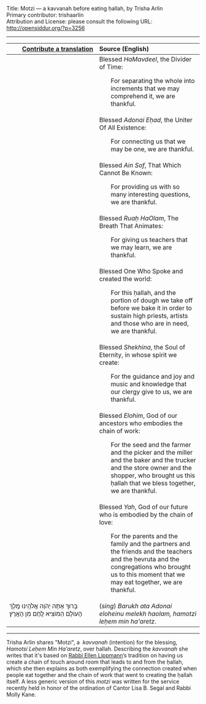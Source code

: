 <html>
<head></head>
<body>
Title: Motzi — a kavvanah before eating ḥallah, by Trisha Arlin<br />
Primary contributor: trishaarlin<br />
Attribution and License: please consult the following URL: <a href="http://opensiddur.org/?p=3256">http://opensiddur.org/?p=3256</a>
<p />
<hr />

<table style="margin-left: auto;margin-right: auto;" class="draggable">
<thead><tr><th id="x" style="text-align: right;"><a href="/contributing/upload/">Contribute a translation</a></th><th style="text-align: left;">Source (English)</th></tr></thead>
<tbody>
<tr><td style="vertical-align:top;" width="46%">
<div class="liturgy"><span lang="he">

</span></div></td>
 
<td style="vertical-align:top;" width="53%">
<div class="english">
Blessed <em>HaMavdeel</em>, the Divider of Time:

<p style="padding-left: 30px;">For separating the whole into increments that we may comprehend it, we are thankful.</p>
</div></td></tr>


<tr><td style="vertical-align:top;" width="46%">
<div class="liturgy"><span lang="he">

</span></div></td>
 
<td style="vertical-align:top;" width="53%">
<div class="english">
Blessed <em>Adonai Eḥad</em>, the Uniter Of All Existence:

<p style="padding-left: 30px;">For connecting us that we may be one, we are thankful.</p>
</div></td></tr>


<tr><td style="vertical-align:top;" width="46%">
<div class="liturgy"><span lang="he">

</span></div></td>
 
<td style="vertical-align:top;" width="53%">
<div class="english">
Blessed <em>Ain Sof</em>, That Which Cannot Be Known:

<p style="padding-left: 30px;">For providing us with so many interesting questions, we are thankful.</p>
</div></td></tr>


<tr><td style="vertical-align:top;" width="46%">
<div class="liturgy"><span lang="he">

</span></div></td>
 
<td style="vertical-align:top;" width="53%">
<div class="english">
Blessed <em>Ruaḥ HaOlam</em>, The Breath That Animates:

<p style="padding-left: 30px;">For giving us teachers that we may learn, we are thankful.</p>
</div></td></tr>


<tr><td style="vertical-align:top;" width="46%">
<div class="liturgy"><span lang="he">

</span></div></td>
 
<td style="vertical-align:top;" width="53%">
<div class="english">
Blessed One Who Spoke and created the world:

<p style="padding-left: 30px;">For this ḥallah, and the portion of dough we take off before we bake it in order to sustain high priests, artists and those who are in need, we are thankful.</p>
</div></td></tr>


<tr><td style="vertical-align:top;" width="46%">
<div class="liturgy"><span lang="he">

</span></div></td>
 
<td style="vertical-align:top;" width="53%">
<div class="english">
Blessed <em>Shekhina</em>, the Soul of Eternity, in whose spirit we create:

<p style="padding-left: 30px;">For the guidance and joy and music and knowledge that our clergy give to us, we are thankful.</p>
</div></td></tr>


<tr><td style="vertical-align:top;" width="46%">
<div class="liturgy"><span lang="he">

</span></div></td>
 
<td style="vertical-align:top;" width="53%">
<div class="english">
Blessed <em>Elohim</em>, God of our ancestors who embodies the chain of work:

<p style="padding-left: 30px;">For the seed and the farmer and the picker and the miller and the baker and the trucker and the store owner and the shopper, who brought us this ḥallah that we bless together, we are thankful.</p>
</div></td></tr>


<tr><td style="vertical-align:top;" width="46%">
<div class="liturgy"><span lang="he">

</span></div></td>
 
<td style="vertical-align:top;" width="53%">
<div class="english">
Blessed <em>Yah</em>, God of our future who is embodied by the chain of love:

<p style="padding-left: 30px;">For the parents and the family and the partners and the friends and the teachers and the ḥevruta and the congregations who brought us to this moment that we may eat together, we are thankful.</p>
</div></td></tr>


<tr><td style="vertical-align:top;" width="46%">
<div class="liturgy"><span lang="he">
בָּרוּךְ אַתָּה יְהֹוָה אֱלֹהֵֽינוּ מֶֽלֶךְ הָעוֹלָם הַמוֹצִיא לֶֽחֶם מִן הָאֲרֶץ׃
</span></div></td>
 
<td style="vertical-align:top;" width="53%">
<div class="english">
(<em>sing</em>) <em>Barukh ata Adonai eloheinu melekh haolam, hamotzi leḥem min ha'aretz</em>.
</div></td></tr>
</tbody></table>

<hr />

Trisha Arlin shares "Motzi", a  <em>kavvanah</em> (intention) for the blessing, <em>Hamotsi Leḥem Min Ha'aretz</em>, over ḥallah. Describing the <em>kavvanah</em> she writes that it's based on <a href="http://www.kolotchayeinu.org/rabbi_voice">Rabbi Ellen Lippmann</a>’s tradition on having us create a chain of touch around room that leads to and from the ḥallah, which she then explains as both exemplifying the connection created when people eat together and the chain of work that went to creating the ḥallah itself. A less generic version of this <em>motzi</em> was written for the service recently held in honor of the ordination of Cantor Lisa B. Segal and Rabbi Molly Kane.
</body>
</html>